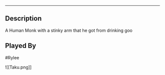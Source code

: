 --------------------------------------------------------------------------------
## Description
A Human Monk with a stinky arm that he got from drinking goo
## Played By
#Rylee

![[Taku.png]]